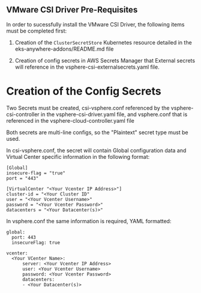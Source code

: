 ## VMware CSI Driver Pre-Requisites

In order to sucessfully install the VMware CSI Driver, the following items must be completed first: 
1. Creation of the `ClusterSecretStore` Kubernetes resource detailed in the eks-anywhere-addons/README.md file 

2. Creation of config secrets in AWS Secrets Manager that External secrets will reference in the 
vsphere-csi-externalsecrets.yaml file.

# Creation of the Config Secrets 

Two Secrets must be created, csi-vsphere.conf referenced by the 
vsphere-csi-controller in the vsphere-csi-driver.yaml file, and 
vsphere.conf that is referenced in the vsphere-cloud-controller.yaml file

Both secrets are multi-line configs, so the "Plaintext" secret type must be used. 


In csi-vsphere.conf, the secret will contain Global configuration data and Virtual Center specific information in the following format:

```
[Global]
insecure-flag = "true"
port = "443"

[VirtualCenter "<Your Vcenter IP Address>"]
cluster-id = "<Your Cluster ID"
user = "<Your Vcenter Username>"
password = "<Your Vcenter Password>"
datacenters = "<Your Datacenter(s)>"
```

In vsphere.conf the same information is required, YAML formatted:

```
global:
  port: 443
  insecureFlag: true

vcenter:
  <Your VCenter Name>:
      server: <Your Vcenter IP Address>
      user: <Your Vcenter Username>
      password: <Your Vcenter Password>
      datacenters:
      - <Your Datacenter(s)>
```
